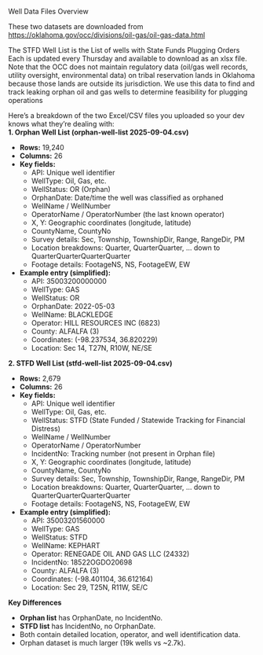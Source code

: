 Well Data Files Overview

These two datasets are downloaded from https://oklahoma.gov/occ/divisions/oil-gas/oil-gas-data.html 

The STFD Well List is the List of wells with State Funds Plugging Orders Each is updated every Thursday and available to download as an xlsx file. Note that the OCC does not maintain regulatory data (oil/gas well records, utility oversight, environmental data) on tribal reservation lands in Oklahoma because those lands are outside its jurisdiction. We use this data to find and track leaking orphan oil and gas wells to determine feasibility for plugging operations

Here’s a breakdown of the two Excel/CSV files you uploaded so your dev knows what they’re dealing with:  
**1\. Orphan Well List (orphan-well-list 2025-09-04.csv)**

* **Rows:** 19,240  
* **Columns:** 26  
* **Key fields:**  
  * API: Unique well identifier  
  * WellType: Oil, Gas, etc.  
  * WellStatus: OR (Orphan)  
  * OrphanDate: Date/time the well was classified as orphaned  
  * WellName / WellNumber  
  * OperatorName / OperatorNumber (the last known operator)  
  * X, Y: Geographic coordinates (longitude, latitude)  
  * CountyName, CountyNo  
  * Survey details: Sec, Township, TownshipDir, Range, RangeDir, PM  
  * Location breakdowns: Quarter, QuarterQuarter, … down to QuarterQuarterQuarterQuarter  
  * Footage details: FootageNS, NS, FootageEW, EW  
* **Example entry (simplified):**  
  * API: 35003200000000  
  * WellType: GAS  
  * WellStatus: OR  
  * OrphanDate: 2022-05-03  
  * WellName: BLACKLEDGE  
  * Operator: HILL RESOURCES INC (6823)  
  * County: ALFALFA (3)  
  * Coordinates: (-98.237534, 36.820229)  
  * Location: Sec 14, T27N, R10W, NE/SE

**2\. STFD Well List (stfd-well-list 2025-09-04.csv)**

* **Rows:** 2,679  
* **Columns:** 26  
* **Key fields:**  
  * API: Unique well identifier  
  * WellType: Oil, Gas, etc.  
  * WellStatus: STFD (State Funded / Statewide Tracking for Financial Distress)  
  * WellName / WellNumber  
  * OperatorName / OperatorNumber  
  * IncidentNo: Tracking number (not present in Orphan file)  
  * X, Y: Geographic coordinates (longitude, latitude)  
  * CountyName, CountyNo  
  * Survey details: Sec, Township, TownshipDir, Range, RangeDir, PM  
  * Location breakdowns: Quarter, QuarterQuarter, … down to QuarterQuarterQuarterQuarter  
  * Footage details: FootageNS, NS, FootageEW, EW  
* **Example entry (simplified):**  
  * API: 35003201560000  
  * WellType: GAS  
  * WellStatus: STFD  
  * WellName: KEPHART  
  * Operator: RENEGADE OIL AND GAS LLC (24332)  
  * IncidentNo: 18522OGDO20698  
  * County: ALFALFA (3)  
  * Coordinates: (-98.401104, 36.612164)  
  * Location: Sec 29, T25N, R11W, SE/C

**Key Differences**

* **Orphan list** has OrphanDate, no IncidentNo.  
* **STFD list** has IncidentNo, no OrphanDate.  
* Both contain detailed location, operator, and well identification data.  
* Orphan dataset is much larger (19k wells vs \~2.7k).

